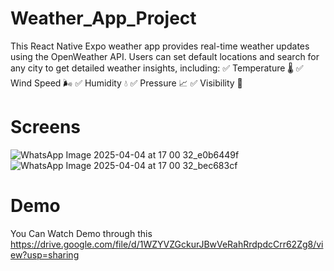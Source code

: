
# Weather_App_Project

This React Native Expo weather app provides real-time weather updates using the OpenWeather API. Users can set default locations and search for any city to get detailed weather insights, including:
✅ Temperature 🌡️
✅ Wind Speed 🌬️
✅ Humidity 💧
✅ Pressure 📈
✅ Visibility 👀

# Screens

![WhatsApp Image 2025-04-04 at 17 00 32_e0b6449f](https://github.com/user-attachments/assets/5244a5bc-bea0-400b-8979-f6285a865323)  ![WhatsApp Image 2025-04-04 at 17 00 32_bec683cf](https://github.com/user-attachments/assets/576e4c0c-ea17-461a-837d-3de73df1a41f)

# Demo

You Can Watch Demo through this
https://drive.google.com/file/d/1WZYVZGckurJBwVeRahRrdpdcCrr62Zg8/view?usp=sharing

